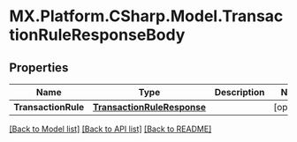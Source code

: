 # MX.Platform.CSharp.Model.TransactionRuleResponseBody

## Properties

Name | Type | Description | Notes
------------ | ------------- | ------------- | -------------
**TransactionRule** | [**TransactionRuleResponse**](TransactionRuleResponse.md) |  | [optional] 

[[Back to Model list]](../README.md#documentation-for-models) [[Back to API list]](../README.md#documentation-for-api-endpoints) [[Back to README]](../README.md)

